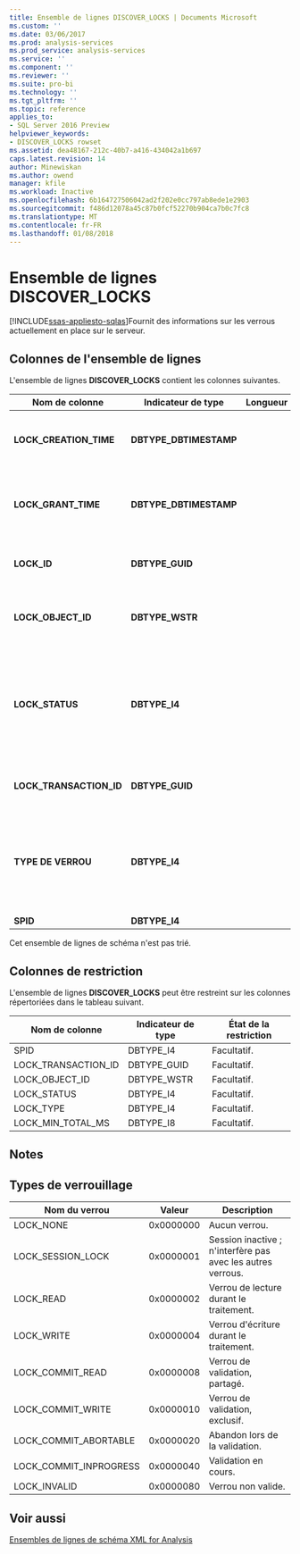 ```yaml
---
title: Ensemble de lignes DISCOVER_LOCKS | Documents Microsoft
ms.custom: ''
ms.date: 03/06/2017
ms.prod: analysis-services
ms.prod_service: analysis-services
ms.service: ''
ms.component: ''
ms.reviewer: ''
ms.suite: pro-bi
ms.technology: ''
ms.tgt_pltfrm: ''
ms.topic: reference
applies_to:
- SQL Server 2016 Preview
helpviewer_keywords:
- DISCOVER_LOCKS rowset
ms.assetid: dea48167-212c-40b7-a416-434042a1b697
caps.latest.revision: 14
author: Minewiskan
ms.author: owend
manager: kfile
ms.workload: Inactive
ms.openlocfilehash: 6b164727506042ad2f202e0cc797ab8ede1e2903
ms.sourcegitcommit: f486d12078a45c87b0fcf52270b904ca7b0c7fc8
ms.translationtype: MT
ms.contentlocale: fr-FR
ms.lasthandoff: 01/08/2018
---
```

# <a name="discoverlocks-rowset"></a>Ensemble de lignes DISCOVER_LOCKS
[!INCLUDE[ssas-appliesto-sqlas](../../../includes/ssas-appliesto-sqlas.md)]Fournit des informations sur les verrous actuellement en place sur le serveur.  
  
## <a name="rowset-columns"></a>Colonnes de l'ensemble de lignes  
 L'ensemble de lignes **DISCOVER_LOCKS** contient les colonnes suivantes.  
  
|Nom de colonne|Indicateur de type|Longueur|Description|  
|-----------------|--------------------|------------|-----------------|  
|**LOCK_CREATION_TIME**|**DBTYPE_DBTIMESTAMP**||Heure UTC du serveur au moment où le verrou a été demandé.|  
|**LOCK_GRANT_TIME**|**DBTYPE_DBTIMESTAMP**||Heure UTC du serveur au moment où le verrou a été accordé sur la ressource.|  
|**LOCK_ID**|**DBTYPE_GUID**||Identificateur unique du verrou, tel qu'un GUID.|  
|**LOCK_OBJECT_ID**|**DBTYPE_WSTR**||Identificateur unique de l'objet actuellement verrouillé.|  
|**LOCK_STATUS**|**DBTYPE_I4**||État du verrou.<br /><br /> 0 signifie « Attente de verrouillage de l'objet ».<br /><br /> 1 signifie « Verrou accordé ».|  
|**LOCK_TRANSACTION_ID**|**DBTYPE_GUID**||Identificateur unique de la transaction, tel qu'un GUID.|  
|**TYPE DE VERROU**|**DBTYPE_I4**||Masque de bits des types de verrouillage ; pour plus d'informations, consultez la section Remarques de cette rubrique.|  
|**SPID**|**DBTYPE_I4**||ID de session.|  
  
 Cet ensemble de lignes de schéma n'est pas trié.  
  
## <a name="restriction-columns"></a>Colonnes de restriction  
 L'ensemble de lignes **DISCOVER_LOCKS** peut être restreint sur les colonnes répertoriées dans le tableau suivant.  
  
|Nom de colonne|Indicateur de type|État de la restriction|  
|-----------------|--------------------|-----------------------|  
|SPID|DBTYPE_I4|Facultatif.|  
|LOCK_TRANSACTION_ID|DBTYPE_GUID|Facultatif.|  
|LOCK_OBJECT_ID|DBTYPE_WSTR|Facultatif.|  
|LOCK_STATUS|DBTYPE_I4|Facultatif.|  
|LOCK_TYPE|DBTYPE_I4|Facultatif.|  
|LOCK_MIN_TOTAL_MS|DBTYPE_I8|Facultatif.|  
  
## <a name="remarks"></a>Notes   
  
## <a name="lock-types"></a>Types de verrouillage  
  
|Nom du verrou|Valeur|Description|  
|---------------|-----------|-----------------|  
|LOCK_NONE|0x0000000|Aucun verrou.|  
|LOCK_SESSION_LOCK|0x0000001|Session inactive ; n'interfère pas avec les autres verrous.|  
|LOCK_READ|0x0000002|Verrou de lecture durant le traitement.|  
|LOCK_WRITE|0x0000004|Verrou d'écriture durant le traitement.|  
|LOCK_COMMIT_READ|0x0000008|Verrou de validation, partagé.|  
|LOCK_COMMIT_WRITE|0x0000010|Verrou de validation, exclusif.|  
|LOCK_COMMIT_ABORTABLE|0x0000020|Abandon lors de la validation.|  
|LOCK_COMMIT_INPROGRESS|0x0000040|Validation en cours.|  
|LOCK_INVALID|0x0000080|Verrou non valide.|  
  
## <a name="see-also"></a>Voir aussi  
 [Ensembles de lignes de schéma XML for Analysis](../../../analysis-services/schema-rowsets/xml/xml-for-analysis-schema-rowsets.md)  
  
  
